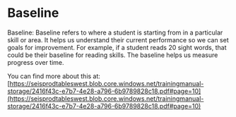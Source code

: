 # Baseline
Baseline: Baseline refers to where a student is starting from in a particular skill or area. It helps us understand their current performance so we can set goals for improvement. For example, if a student reads 20 sight words, that could be their baseline for reading skills. The baseline helps us measure progress over time.

You can find more about this at: [https://seisprodtableswest.blob.core.windows.net/trainingmanual-storage/2416f43c-e7b7-4e28-a796-6b9789828c18.pdf#page=10](https://seisprodtableswest.blob.core.windows.net/trainingmanual-storage/2416f43c-e7b7-4e28-a796-6b9789828c18.pdf#page=10)
